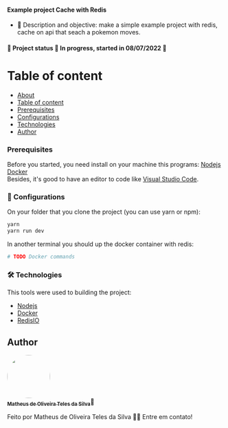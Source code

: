 #### Example project Cache with Redis

- 💬 Description and objective: make a simple example project with redis, cache on api that seach a pokemon moves.

#### 🚧 Project status 🚀 In progress, started in 08/07/2022 🚧

# Table of content

<!--ts-->

- [About](#description)
- [Table of content](#table-of-content)
- [Prerequisites](#prerequisites)
- [Configurations](#configurations)
- [Technologies](#technologies)
- [Author](#author)
  <!--te-->
  <br>

### Prerequisites

Before you started, you need install on your machine this programs:
[Nodejs](https://nodejs.org/en/)<br>
[Docker](https://www.docker.com/products/docker-desktop/)<br>
Besides, it's good to have an editor to code like [Visual Studio Code](https://code.visualstudio.com/).

### 🎲 Configurations

On your folder that you clone the project (you can use yarn or npm):

```bash
yarn
yarn run dev
```

In another terminal you should up the docker container with redis:

```bash
# TODO Docker commands
```

### 🛠 Technologies

This tools were used to building the project:

- [Nodejs](https://nodejs.org/en/)
- [Docker](https://www.docker.com/products/docker-desktop/)
- [RedisIO](https://redis.io/)

## Author

<a href="https://www.linkedin.com/in/oliveiramatheux/">
<img style="border-radius: 50%;" src="https://media-exp2.licdn.com/dms/image/C4D03AQEN5MndpcR7Rg/profile-displayphoto-shrink_800_800/0/1613396219696?e=1662595200&v=beta&t=dyQ92-5EMXRrsZauDV90mWfc34ia0_F21DG79HvA478" width="100px;" alt=""/>
<br/>
<sub><b>Matheus de Oliveira Teles da Silva</b></sub></a>🚀

Feito por Matheus de Oliveira Teles da Silva 👋🏽 Entre em contato!
